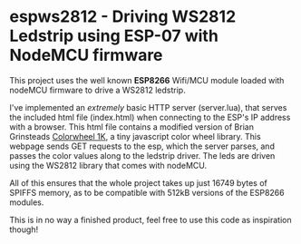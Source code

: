 # espws2812 - Driving WS2812 Ledstrip using ESP-07 with NodeMCU firmware

This project uses the well known **ESP8266** Wifi/MCU module loaded with nodeMCU firmware to drive a WS2812 ledstrip. 

I've implemented an _extremely_ basic HTTP server (server.lua), that serves the included html file (index.html) when connecting to the ESP's IP address with a browser. This html file contains a modified version of Brian Grinsteads [Colorwheel 1K](http://www.briangrinstead.com/blog/colorwheel-1k), a tiny javascript color wheel library. This webpage sends GET requests to the esp, which the server parses, and passes the color values along to the ledstrip driver.
The leds are driven using the WS2812 library that comes with nodeMCU.

All of this ensures that the whole project takes up just 16749 bytes of SPIFFS memory, as to be compatible with 512kB versions of the ESP8266 modules.

This is in no way a finished product, feel free to use this code as inspiration though!
